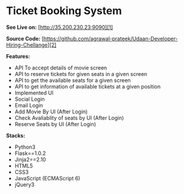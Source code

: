 # Ticket Booking System

**See Live on:** [http://35.200.230.23:9090][1]

**Source Code:** [https://github.com/agrawal-prateek/Udaan-Developer-Hiring-Chellange][2]

**Features:**

 - API To accept details of movie screen
 -  API to reserve tickets for given seats in a given screen
 - API to get the available seats for a given screen
 - API to get information of available tickets at a given position
 - Implemented UI
 - Social Login
 - Email Login
 - Add Movie By UI (After Login)
 - Check Avaliablity of seats by UI (After Login)
 - Reserve Seats by UI (After Login)

**Stacks:**

 - Python3
 - Flask==1.0.2
 - Jinja2==2.10
 - HTML5
 - CSS3
 - JavaScript (ECMAScript 6)
 - jQuery3



  [1]: http://35.200.230.23:9090
  [2]: https://github.com/agrawal-prateek/Udaan-Developer-Hiring-Chellange